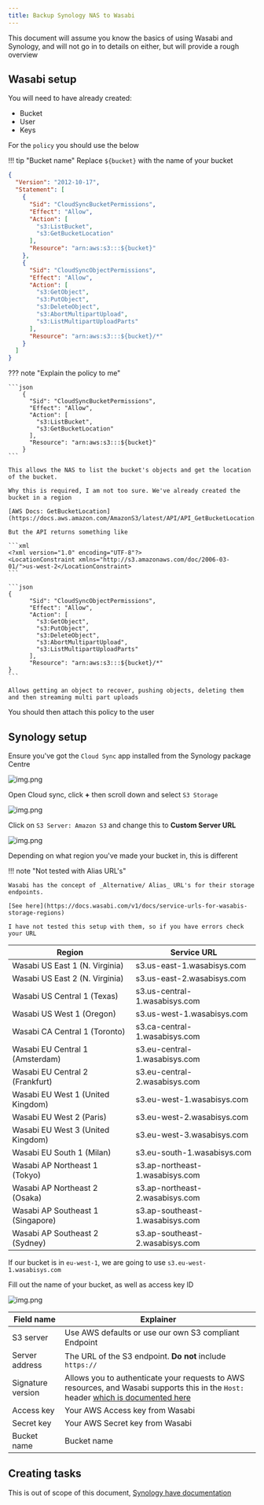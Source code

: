 ```yaml
---
title: Backup Synology NAS to Wasabi
---
```


This document will assume you know the basics of using Wasabi and Synology, and will not go in to details on either, but will provide a rough overview

## Wasabi setup

You will need to have already created:

* Bucket
* User
* Keys

For the `policy` you should use the below

!!! tip "Bucket name"
    Replace `${bucket}` with the name of your bucket

```json
{
  "Version": "2012-10-17",
  "Statement": [
    {
      "Sid": "CloudSyncBucketPermissions",
      "Effect": "Allow",
      "Action": [
        "s3:ListBucket",
        "s3:GetBucketLocation"
      ],
      "Resource": "arn:aws:s3:::${bucket}"
    },
    {
      "Sid": "CloudSyncObjectPermissions",
      "Effect": "Allow",
      "Action": [
        "s3:GetObject",
        "s3:PutObject",
        "s3:DeleteObject",
        "s3:AbortMultipartUpload",
        "s3:ListMultipartUploadParts"
      ],
      "Resource": "arn:aws:s3:::${bucket}/*"
    }
  ]
}
```

??? note "Explain the policy to me"

    ```json
        {
          "Sid": "CloudSyncBucketPermissions",
          "Effect": "Allow",
          "Action": [
            "s3:ListBucket",
            "s3:GetBucketLocation"
          ],
          "Resource": "arn:aws:s3:::${bucket}"
        }
    ```

    This allows the NAS to list the bucket's objects and get the location of the bucket.

    Why this is required, I am not too sure. We've already created the bucket in a region

    [AWS Docs: GetBucketLocation](https://docs.aws.amazon.com/AmazonS3/latest/API/API_GetBucketLocation.html)

    But the API returns something like

    ```xml
    <?xml version="1.0" encoding="UTF-8"?>
    <LocationConstraint xmlns="http://s3.amazonaws.com/doc/2006-03-01/">us-west-2</LocationConstraint>
    ```

    ```json
    {
          "Sid": "CloudSyncObjectPermissions",
          "Effect": "Allow",
          "Action": [
            "s3:GetObject",
            "s3:PutObject",
            "s3:DeleteObject",
            "s3:AbortMultipartUpload",
            "s3:ListMultipartUploadParts"
          ],
          "Resource": "arn:aws:s3:::${bucket}/*"
    }
    ```

    Allows getting an object to recover, pushing objects, deleting them and then streaming multi part uploads

You should then attach this policy to the user

## Synology setup

Ensure you've got the `Cloud Sync` app installed from the Synology package Centre

![img.png](../../assets/synology-cloud-sync.png)

Open Cloud sync, click **+** then scroll down and select `S3 Storage`

![img.png](../../assets/synology-cloud-sync-s3-provider.png)

Click on `S3 Server: Amazon S3` and change this to **Custom Server URL**

![img.png](../../assets/synology-custom-s3-url.png)

Depending on what region you've made your bucket in, this is different

!!! note "Not tested with Alias URL's"

    Wasabi has the concept of _Alternative/ Alias_ URL's for their storage endpoints.

    [See here](https://docs.wasabi.com/v1/docs/service-urls-for-wasabis-storage-regions)

    I have not tested this setup with them, so if you have errors check your URL

| Region                            | Service URL                     |
|-----------------------------------|---------------------------------|
| Wasabi US East 1 (N. Virginia)    | s3.us-east-1.wasabisys.com      |
| Wasabi US East 2 (N. Virginia)    | s3.us-east-2.wasabisys.com      |
| Wasabi US Central 1 (Texas)       | s3.us-central-1.wasabisys.com   |
| Wasabi US West 1 (Oregon)         | s3.us-west-1.wasabisys.com      |
| Wasabi CA Central 1 (Toronto)     | s3.ca-central-1.wasabisys.com   |
| Wasabi EU Central 1 (Amsterdam)   | s3.eu-central-1.wasabisys.com   |
| Wasabi EU Central 2 (Frankfurt)   | s3.eu-central-2.wasabisys.com   |
| Wasabi EU West 1 (United Kingdom) | s3.eu-west-1.wasabisys.com      |
| Wasabi EU West 2 (Paris)          | s3.eu-west-2.wasabisys.com      |
| Wasabi EU West 3 (United Kingdom) | s3.eu-west-3.wasabisys.com      |
| Wasabi EU South 1 (Milan)         | s3.eu-south-1.wasabisys.com     |
| Wasabi AP Northeast 1 (Tokyo)     | s3.ap-northeast-1.wasabisys.com |
| Wasabi AP Northeast 2 (Osaka)     | s3.ap-northeast-2.wasabisys.com |
| Wasabi AP Southeast 1 (Singapore) | s3.ap-southeast-1.wasabisys.com |
| Wasabi AP Southeast 2 (Sydney)    | s3.ap-southeast-2.wasabisys.com |

If our bucket is in `eu-west-1`, we are going to use `s3.eu-west-1.wasabisys.com`

Fill out the name of your bucket, as well as access key ID

![img.png](../../assets/synology-s3-account-settings.png)

| Field name        | Explainer                                                                                                                                                                                                              |
|-------------------|------------------------------------------------------------------------------------------------------------------------------------------------------------------------------------------------------------------------|
| S3 server         | Use AWS defaults or use our own S3 compliant Endpoint                                                                                                                                                                  |
| Server address    | The URL of the S3 endpoint. **Do not** include `https://`                                                                                                                                                              |
| Signature version | Allows you to authenticate your requests to AWS resources, and Wasabi supports this in the `Host:` header [which is documented here](https://docs.wasabi.com/v1/docs/how-do-i-use-aws-signature-version-4-with-wasabi) |
| Access key        | Your AWS Access key from Wasabi                                                                                                                                                                                        |
| Secret key        | Your AWS Secret key from Wasabi                                                                                                                                                                                        |
| Bucket name       | Bucket name                                                                                                                                                                                                            |

## Creating tasks

This is out of scope of this document, [Synology have documentation](https://kb.synology.com/en-uk/DSM/help/CloudSync/cloudsync?version=7)
